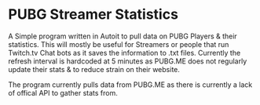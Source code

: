 # PUBG Streamer Statistics
A Simple program written in Autoit to pull data on PUBG Players &amp; their statistics. This will mostly be useful for Streamers or people that run Twitch.tv Chat bots as it saves the information to .txt files.
Currently the refresh interval is hardcoded at 5 minutes as PUBG.ME does not regularly update their stats & to reduce strain on their website.

The program currently pulls data from PUBG.ME as there is currently a lack of offical API to gather stats from.


